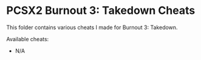 # PCSX2 Burnout 3: Takedown Cheats

This folder contains various cheats I made for Burnout 3: Takedown.

Available cheats:
- N/A
